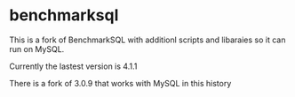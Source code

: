 # benchmarksql

This is a fork of BenchmarkSQL with additionl scripts and libaraies so it can run on MySQL.

Currently the lastest version is 4.1.1

There is a fork of 3.0.9 that works with MySQL in this history
